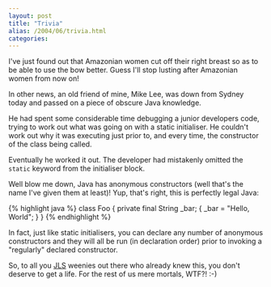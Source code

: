 ```yaml
---
layout: post
title: "Trivia"
alias: /2004/06/trivia.html
categories:
---
```

I've just found out that Amazonian women cut off their right breast so as to be able to use the bow better. Guess I'll stop lusting after Amazonian women from now on!

In other news, an old friend of mine, Mike Lee, was down from Sydney today and passed on a piece of obscure Java knowledge.

He had spent some considerable time debugging a junior developers code, trying to work out what was going on with a static initialiser. He couldn't work out why it was executing just prior to, and every time, the constructor of the class being called.

Eventually he worked it out. The developer had mistakenly omitted the `static` keyword from the initialiser block.

Well blow me down, Java has anonymous constructors (well that's the name I've given them at least)! Yup, that's right, this is perfectly legal Java:

{% highlight java %}
class Foo {
    private final String _bar;
    {
        _bar = "Hello, World";
    }
}
{% endhighlight %}

In fact, just like static initialisers, you can declare any number of anonymous constructors and they will all be run (in declaration order) prior to invoking a "regularly" declared constructor.

So, to all you [JLS](http://java.sun.com/docs/books/jls/second_edition/html/j.title.doc.html) weenies out there who already knew this, you don't deserve to get a life. For the rest of us mere mortals, WTF?! :-)
